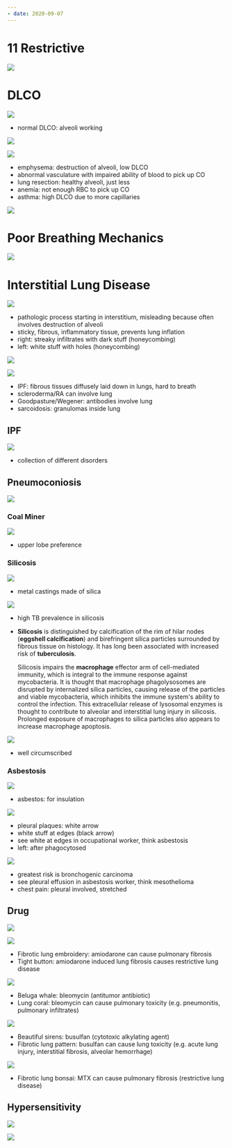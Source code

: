 ```yaml
---
- date: 2020-09-07
---
```


# 11 Restrictive

<!-- restrictive lung disease definition -->

![](https://photos.thisispiggy.com/file/wikiFiles/hgEC3Bh.jpg)

# DLCO

<!-- DLCO is, moa, low DLCO causes -->

![](https://photos.thisispiggy.com/file/wikiFiles/2MIakYL.jpg)

- normal DLCO: alveoli working

![](https://photos.thisispiggy.com/file/wikiFiles/PMOSoYh.jpg)

![](https://photos.thisispiggy.com/file/wikiFiles/oZbFU4g.jpg)

- emphysema: destruction of alveoli, low DLCO
- abnormal vasculature with impaired ability of blood to pick up CO
- lung resection: healthy alveoli, just less
- anemia: not enough RBC to pick up CO
- asthma: high DLCO due to more capillaries

<!-- restrictive lung disease 2 types, symptoms and pathogenesis, imaging shows -->

![](https://photos.thisispiggy.com/file/wikiFiles/VF8ecu8.jpg)

# Poor Breathing Mechanics

![](https://photos.thisispiggy.com/file/wikiFiles/9LPGeri.jpg)

# Interstitial Lung Disease

![](https://photos.thisispiggy.com/file/wikiFiles/ihXzJyw.jpg)

- pathologic process starting in interstitium, misleading because often involves destruction of alveoli
- sticky, fibrous, inflammatory tissue, prevents lung inflation
- right: streaky infiltrates with dark stuff (honeycombing)
- left: white stuff with holes (honeycombing)

![](https://photos.thisispiggy.com/file/wikiFiles/ioSBgq7.jpg)

<!-- interstitial diseases include -->

![](https://photos.thisispiggy.com/file/wikiFiles/v0Xx6fk.jpg)

- IPF: fibrous tissues diffusely laid down in lungs, hard to breath
- scleroderma/RA can involve lung
- Goodpasture/Wegener: antibodies involve lung
- sarcoidosis: granulomas inside lung

## IPF

<!-- IPF epidemiology, symptoms, age of onset -->

![](https://photos.thisispiggy.com/file/wikiFiles/WZRhgSw.jpg)

- collection of different disorders

## Pneumoconiosis

<!-- pneumoconiosis includes, lung location, pathogenesis, complication, imaging shows -->

![](https://photos.thisispiggy.com/file/wikiFiles/s6Bx4Gr.jpg)

### Coal Miner

![](https://photos.thisispiggy.com/file/wikiFiles/86DiYSQ.jpg)

- upper lobe preference

### Silicosis

![](https://photos.thisispiggy.com/file/wikiFiles/yGMHX8c.jpg)

- metal castings made of silica

![](https://photos.thisispiggy.com/file/wikiFiles/0cStkgb.jpg)

- high TB prevalence in silicosis

- **Silicosis** is distinguished by calcification of the rim of hilar nodes (**eggshell calcification**) and birefringent silica particles surrounded by fibrous tissue on histology.  It has long been associated with increased risk of **tuberculosis**.

  Silicosis impairs the **macrophage** effector arm of cell-mediated immunity, which is integral to the immune response against mycobacteria.  It is thought that macrophage phagolysosomes are disrupted by internalized silica particles, causing release of the particles and viable mycobacteria, which inhibits the immune system's ability to control the infection.  This extracellular release of lysosomal enzymes is thought to contribute to alveolar and interstitial lung injury in silicosis.  Prolonged exposure of macrophages to silica particles also appears to increase macrophage apoptosis.

![](https://photos.thisispiggy.com/file/wikiFiles/3cuzp1c.jpg)

- well circumscribed

### Asbestosis

![](https://photos.thisispiggy.com/file/wikiFiles/wGKjnxl.jpg)

- asbestos: for insulation

![](https://photos.thisispiggy.com/file/wikiFiles/yUPeXWF.jpg)

- pleural plaques: white arrow
- white stuff at edges (black arrow)
- see white at edges in occupational worker, think asbestosis
- left: after phagocytosed

![](https://photos.thisispiggy.com/file/wikiFiles/wA8OAmh.jpg)

- greatest risk is bronchogenic carcinoma
- see pleural effusion in asbestosis worker, think mesothelioma
- chest pain: pleural involved, stretched

## Drug

<!-- interstitial lung disease drug causes -->

![](https://photos.thisispiggy.com/file/wikiFiles/1pk89uB.jpg)

![](https://photos.thisispiggy.com/file/wikiFiles/gRuqWDx.jpg)

- Fibrotic lung embroidery: amiodarone can cause pulmonary fibrosis
- Tight button: amiodarone induced lung fibrosis causes restrictive lung disease

![](https://i.imgur.com/9DKVw07.jpg)

- Beluga whale: bleomycin (antitumor antibiotic)
- Lung coral: bleomycin can cause pulmonary toxicity (e.g. pneumonitis, pulmonary infiltrates)

![](https://i.imgur.com/bizBioe.jpg)

- Beautiful sirens: busulfan (cytotoxic alkylating agent)
- Fibrotic lung pattern: busulfan can cause lung toxicity (e.g. acute lung injury, interstitial fibrosis, alveolar hemorrhage)

![](https://photos.thisispiggy.com/file/wikiFiles/iaUH29G.jpg)

- Fibrotic lung bonsai: MTX can cause pulmonary fibrosis (restrictive lung disease)

## Hypersensitivity

<!-- interstitial lung disease hypersensitivity cause, pathogenesis, case, diagnosis, treatment -->

![](https://photos.thisispiggy.com/file/wikiFiles/gxREM9n.jpg)

![](https://photos.thisispiggy.com/file/wikiFiles/IrvflRc.jpg)
